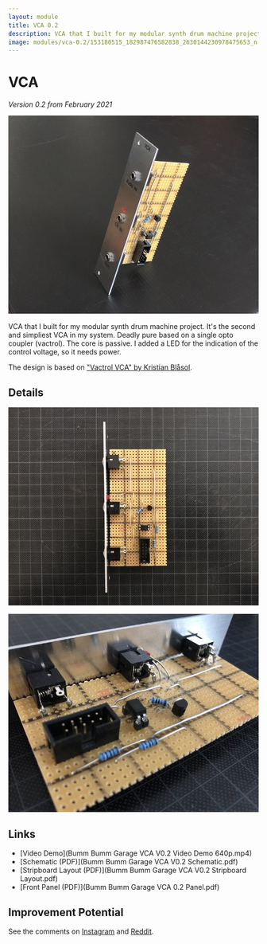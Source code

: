 ```yaml
---
layout: module
title: VCA 0.2
description: VCA that I built for my modular synth drum machine project. It's the second and simpliest VCA in my system.
image: modules/vca-0.2/153180515_182987476582838_2630144230978475653_n.jpg
---
```


# VCA

*Version 0.2 from February 2021*

![](153180515_182987476582838_2630144230978475653_n.jpg)

VCA that I built for my modular synth drum machine project. It's the second and simpliest VCA in my system. Deadly pure based on a single opto coupler (vactrol). The core is passive. I added a LED for the indication of the control voltage, so it needs power.

The design is based on ["Vactrol VCA" by Kristian Blåsol](https://www.dropbox.com/s/o6oiyanco8lzmvt/Schematic_Vactrol.pdf).

## Details

![](152798635_151603326780103_2547913298771443805_n.jpg)

![](153766931_724161221801396_8035976398690150812_n.jpg)

## Links

* [Video Demo](Bumm Bumm Garage VCA V0.2 Video Demo 640p.mp4)
* [Schematic (PDF)](Bumm Bumm Garage VCA V0.2 Schematic.pdf)
* [Stripboard Layout (PDF)](Bumm Bumm Garage VCA V0.2 Stripboard Layout.pdf)
* [Front Panel (PDF)](Bumm Bumm Garage VCA 0.2 Panel.pdf)

## Improvement Potential

See the comments on [Instagram](https://www.instagram.com/p/CLrdUU6Boba/) and [Reddit](https://www.reddit.com/r/synthdiy/comments/lreytp/simple_vca_in_eurorack_format_on_stripboard/).

